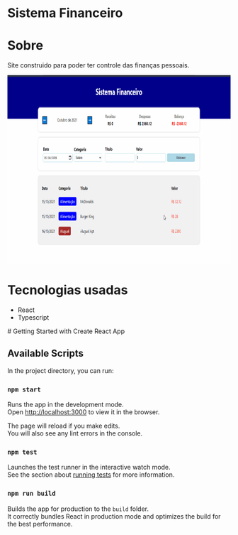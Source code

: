 # Sistema Financeiro
<h1>Sobre</h1>
<p>Site construido para poder ter controle das finanças pessoais.</p>
 <img src="./github/Sistema_Financeiro.gif" alt="demo-web" height="425">
 <h1>Tecnologias usadas</h1>
 <ul>
 <li>React</li>
 <li>Typescript</li>
</ul>
# Getting Started with Create React App


## Available Scripts

In the project directory, you can run:

### `npm start`

Runs the app in the development mode.\
Open [http://localhost:3000](http://localhost:3000) to view it in the browser.

The page will reload if you make edits.\
You will also see any lint errors in the console.

### `npm test`

Launches the test runner in the interactive watch mode.\
See the section about [running tests](https://facebook.github.io/create-react-app/docs/running-tests) for more information.

### `npm run build`

Builds the app for production to the `build` folder.\
It correctly bundles React in production mode and optimizes the build for the best performance.
